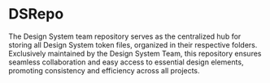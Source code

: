 # DSRepo
The Design System team repository serves as the centralized hub for storing all Design System token files, organized in their respective folders. Exclusively maintained by the Design System Team, this repository ensures seamless collaboration and easy access to essential design elements, promoting consistency and efficiency across all projects.
